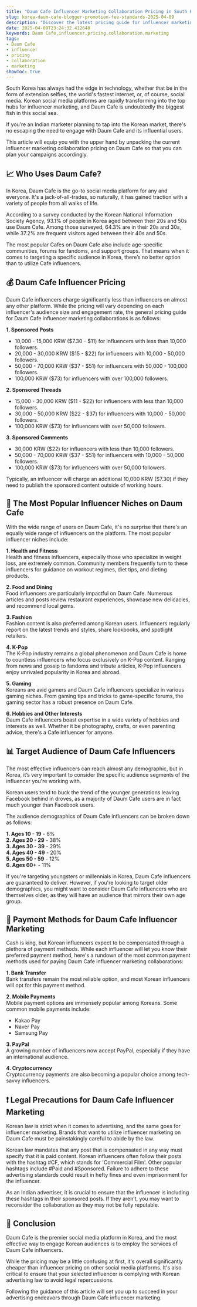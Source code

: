 ```yaml
---
title: "Daum Cafe Influencer Marketing Collaboration Pricing in South Korea"
slug: korea-daum-cafe-blogger-promotion-fee-standards-2025-04-09
description: "Discover the latest pricing guide for influencer marketing collaborations on Daum Cafe for Indian marketers, brands, and advertising agencies."
date: 2025-04-09T23:24:32.412648
keywords: Daum Cafe,influencer,pricing,collaboration,marketing
tags:
- Daum Cafe
- influencer
- pricing
- collaboration
- marketing
showToc: true
---
```


South Korea has always had the edge in technology, whether that be in the form of extension selfies, the world's fastest internet, or, of course, social media. Korean social media platforms are rapidly transforming into the top hubs for influencer marketing, and Daum Cafe is undoubtedly the biggest fish in this social sea.

If you’re an Indian marketer planning to tap into the Korean market, there's no escaping the need to engage with Daum Cafe and its influential users.

This article will equip you with the upper hand by unpacking the current influencer marketing collaboration pricing on Daum Cafe so that you can plan your campaigns accordingly.



## 📈 Who Uses Daum Cafe?

In Korea, Daum Cafe is the go-to social media platform for any and everyone. It's a jack-of-all-trades, so naturally, it has gained traction with a variety of people from all walks of life.

According to a survey conducted by the Korean National Information Society Agency, 93.1% of people in Korea aged between their 20s and 50s use Daum Cafe. Among those surveyed, 64.3% are in their 20s and 30s, while 37.2% are frequent visitors aged between their 40s and 50s. 

The most popular Cafes on Daum Cafe also include age-specific communities, forums for fandoms, and support groups. That means when it comes to targeting a specific audience in Korea, there’s no better option than to utilize Cafe influencers.



## 💰 Daum Cafe Influencer Pricing

Daum Cafe influencers charge significantly less than influencers on almost any other platform. While the pricing will vary depending on each influencer's audience size and engagement rate, the general pricing guide for Daum Cafe influencer marketing collaborations is as follows:  

**1. Sponsored Posts**  
- 10,000 - 15,000 KRW ($7.30 - $11) for influencers with less than 10,000 followers.  
- 20,000 - 30,000 KRW ($15 - $22) for influencers with 10,000 - 50,000 followers.  
- 50,000 - 70,000 KRW ($37 - $51) for influencers with 50,000 - 100,000 followers.  
- 100,000 KRW ($73) for influencers with over 100,000 followers.  

**2. Sponsored Threads**  
- 15,000 - 30,000 KRW ($11 - $22) for influencers with less than 10,000 followers.  
- 30,000 - 50,000 KRW ($22 - $37) for influencers with 10,000 - 50,000 followers.  
- 100,000 KRW ($73) for influencers with over 50,000 followers.  

**3. Sponsored Comments**  
- 30,000 KRW ($22) for influencers with less than 10,000 followers.  
- 50,000 - 70,000 KRW ($37 - $51) for influencers with 10,000 - 50,000 followers.  
- 100,000 KRW ($73) for influencers with over 50,000 followers.  

Typically, an influencer will charge an additional 10,000 KRW ($7.30) if they need to publish the sponsored content outside of working hours.



## 📣 The Most Popular Influencer Niches on Daum Cafe

With the wide range of users on Daum Cafe, it's no surprise that there's an equally wide range of influencers on the platform. The most popular influencer niches include:  

**1. Health and Fitness**  
Health and fitness influencers, especially those who specialize in weight loss, are extremely common. Community members frequently turn to these influencers for guidance on workout regimes, diet tips, and dieting products.  

**2. Food and Dining**  
Food influencers are particularly impactful on Daum Cafe. Numerous articles and posts review restaurant experiences, showcase new delicacies, and recommend local gems.   

**3. Fashion**  
Fashion content is also preferred among Korean users. Influencers regularly report on the latest trends and styles, share lookbooks, and spotlight retailers.  

**4. K-Pop**  
The K-Pop industry remains a global phenomenon and Daum Cafe is home to countless influencers who focus exclusively on K-Pop content. Ranging from news and gossip to fandoms and tribute articles, K-Pop influencers enjoy unrivaled popularity in Korea and abroad.  

**5. Gaming**  
Koreans are avid gamers and Daum Cafe influencers specialize in various gaming niches. From gaming tips and tricks to game-specific forums, the gaming sector has a robust presence on Daum Cafe.  

**6. Hobbies and Other Interests**  
Daum Cafe influencers boast expertise in a wide variety of hobbies and interests as well. Whether it be photography, crafts, or even parenting advice, there's a Cafe influencer for anyone. 



## 📊 Target Audience of Daum Cafe Influencers

The most effective influencers can reach almost any demographic, but in Korea, it’s very important to consider the specific audience segments of the influencer you're working with.  

Korean users tend to buck the trend of the younger generations leaving Facebook behind in droves, as a majority of Daum Cafe users are in fact much younger than Facebook users.  

The audience demographics of Daum Cafe influencers can be broken down as follows:  

**1. Ages 10 - 19** - 6%  
**2. Ages 20 - 29** - 38%  
**3. Ages 30 - 39** - 29%  
**4. Ages 40 - 49** - 20%  
**5. Ages 50 - 59** - 12%  
**6. Ages 60+** - 11%  

If you're targeting youngsters or millennials in Korea, Daum Cafe influencers are guaranteed to deliver. However, if you're looking to target older demographics, you might want to consider Daum Cafe influencers who are themselves older, as they will have an audience that mirrors their own age group. 



## 🤔 Payment Methods for Daum Cafe Influencer Marketing

Cash is king, but Korean influencers expect to be compensated through a plethora of payment methods. While each influencer will let you know their preferred payment method, here's a rundown of the most common payment methods used for paying Daum Cafe influencer marketing collaborations:  

**1. Bank Transfer**  
Bank transfers remain the most reliable option, and most Korean influencers will opt for this payment method.  

**2. Mobile Payments**  
Mobile payment options are immensely popular among Koreans. Some common mobile payments include:  
- Kakao Pay  
- Naver Pay  
- Samsung Pay  

**3. PayPal**  
A growing number of influencers now accept PayPal, especially if they have an international audience.  

**4. Cryptocurrency**  
Cryptocurrency payments are also becoming a popular choice among tech-savvy influencers.



## ❗ Legal Precautions for Daum Cafe Influencer Marketing

Korean law is strict when it comes to advertising, and the same goes for influencer marketing. Brands that want to utilize influencer marketing on Daum Cafe must be painstakingly careful to abide by the law.  

Korean law mandates that any post that is compensated in any way must specify that it is paid content. Korean influencers often follow their posts with the hashtag #CF, which stands for 'Commercial Film'. Other popular hashtags include #Paid and #Sponsored. Failure to adhere to these advertising standards could result in hefty fines and even imprisonment for the influencer.  

As an Indian advertiser, it is crucial to ensure that the influencer is including these hashtags in their sponsored posts. If they aren’t, you may want to reconsider the collaboration as they may not be fully reputable.



## 🤝 Conclusion

Daum Cafe is the premier social media platform in Korea, and the most effective way to engage Korean audiences is to employ the services of Daum Cafe influencers.

While the pricing may be a little confusing at first, it's overall significantly cheaper than influencer pricing on other social media platforms. It's also critical to ensure that your selected influencer is complying with Korean advertising law to avoid legal repercussions. 

Following the guidance of this article will set you up to succeed in your advertising endeavors through Daum Cafe influencer marketing.
